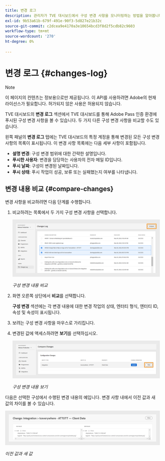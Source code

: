 ```yaml
---
title: 변경 로그
description: 관리자가 TVE 대시보드에서 구성 변경 사항을 모니터링하는 방법을 알아봅니다.
exl-id: 9b53a61b-679f-491e-90f3-5d827e21b32c
source-git-commit: c2dcea9e4170a3e10654bcd3f8d2f5cdb82c9603
workflow-type: tm+mt
source-wordcount: '270'
ht-degree: 0%

---
```


# 변경 로그 {#changes-log}

>[!NOTE]
>
>이 페이지의 컨텐츠는 정보용으로만 제공됩니다. 이 API를 사용하려면 Adobe의 현재 라이선스가 필요합니다. 허가되지 않은 사용은 허용되지 않습니다.

TVE 대시보드의 **변경 로그** 섹션에서 TVE 대시보드를 통해 Adobe Pass 인증 환경에 푸시된 구성 변경 사항을 볼 수 있습니다. 두 가지 다른 구성 변경 사항을 비교할 수도 있습니다.

왼쪽 패널의 **변경 로그** 탭에는 TVE 대시보드의 특정 계정을 통해 변경된 모든 구성 변경 사항의 목록이 표시됩니다. 이 변경 사항 목록에는 다음 세부 사항이 포함됩니다.

* **설명 변경**: 구성 변경 범위에 대한 간략한 설명입니다.
* **푸시한 사용자**: 변경을 담당하는 사용자의 전자 메일 ID입니다.
* **푸시 날짜**: 구성이 변경된 날짜입니다.
* **푸시 상태**: 푸시 작업이 성공, 보류 또는 실패했는지 여부를 나타냅니다.

## 변경 내용 비교 {#compare-changes}

변경 사항을 비교하려면 다음 단계를 수행합니다.

1. 비교하려는 목록에서 두 가지 구성 변경 사항을 선택합니다.

   ![구성 변경 내용 비교](assets/select-changes.png)

   *구성 변경 내용 비교*

1. 화면 오른쪽 상단에서 **비교**&#x200B;를 선택합니다.

   **구성 변경** 섹션에는 각 변경 내용에 대한 변경 작업의 상태, 엔터티 형식, 엔터티 ID, 속성 및 속성이 표시됩니다.

1. 보려는 구성 변경 사항을 마우스로 가리킵니다.
1. 변경된 값에 액세스하려면 **보기**&#x200B;를 선택하십시오.

   ![구성 변경 내용 보기](assets/view-changes.png)

   *구성 변경 내용 보기*

다음은 선택한 구성에서 수행된 변경 내용의 예입니다. 변경 사항 내에서 이전 값과 새 값의 차이를 볼 수 있습니다.

![이전 값과 새 값](assets/change.png)

*이전 값과 새 값*
